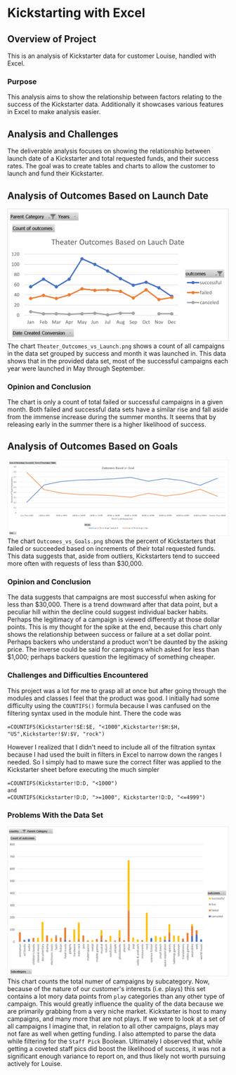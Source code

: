 # Kickstarting with Excel

## **Overview of Project**
This is an analysis of Kickstarter data for customer Louise, handled with Excel.
### **Purpose**
This analysis aims to show the relationship between factors relating to the success of the Kickstarter data. Additionally it showcases various features in Excel to make analysis easier.
## **Analysis and Challenges**
The deliverable analysis focuses on showing the relationship between launch date of a Kickstarter and total requested funds, and their success rates. The goal was to create tables and charts to allow the customer to launch and fund their Kickstarter.
## Analysis of Outcomes Based on Launch Date
![This is an image](Resources/Theater_Outcomes_vs_Launch.png)
The chart `Theater_Outcomes_vs_Launch.png` shows a count of all campaigns in the data set grouped by success and month it was launched in. This data shows that in the provided data set, most of the successful campaigns each year were launched in May through September. 
### Opinion and Conclusion
The chart is only a count of total failed or successful campaigns in a given month. Both failed and successful data sets have a similar rise and fall aside from the immense increase during the summer months. It seems that by releasing early in the summer there is a higher likelihood of success.
## Analysis of Outcomes Based on Goals
![This is an image](Resources/Outcomes_vs_Goals.png)
The chart `Outcomes_vs_Goals.png` shows the percent of Kickstarters that failed or succeeded based on increments of their total requested funds. This data suggests that, aside from outliers, Kickstarters tend to succeed more often with requests of less than $30,000.
### Opinion and Conclusion
The data suggests that campaigns are most successful when asking for less than $30,000. There is a trend downward after that data point, but a peculiar hill within the decline could suggest individual backer habits. Perhaps the legitimacy of a campaign is viewed differently at those dollar points. This is my thought for the spike at the end, because this chart only shows the relationship between success or failure at a set dollar point. Perhaps backers who understand a product won't be daunted by the asking price. The inverse could be said for campaigns which asked for less than $1,000; perhaps backers question the legitimacy of something cheaper.
### Challenges and Difficulties Encountered
This project was a lot for me to grasp all at once but after going through the modules and classes I feel that the product was good.
I initially had some difficulty using the `COUNTIFS()` formula because I was canfused on the filtering syntax used in the module hint.
There the code was
```
=COUNTIFS(Kickstarter!$E:$E, "<1000",Kickstarter!$H:$H, "US",Kickstarter!$V:$V, "rock")
```
However I realized that I didn't need to include all of the filtration syntax because I had used the built in filters in Excel to narrow down the ranges I needed. So I simply had to mawe sure the correct filter was applied to the Kickstarter sheet before executing the much simpler
```
=COUNTIFS(Kickstarter!D:D, "<1000")
and
=COUNTIFS(Kickstarter!D:D, ">=1000", Kickstarter!D:D, "<=4999")
```
### Problems With the Data Set
![This is an image](Resources/Outcomes_by_Category.png)
This chart counts the total numer of campaigns by subcategory. Now, because of the nature of our customer's interests (i.e. plays) this set contains a lot mory data points from `play` categories than any other type of campaign. This would greatly influence the quality of the data because we are primarily grabbing from a very niche market. Kickstarter is host to many campaigns, and many more that are not plays. If we were to look at a set of all campaigns I imagine that, in relation to all other campaigns, plays may not fare as well when getting funding.
I also attempted to parse the data while filtering for the `Staff Pick` Boolean. Ultimately I observed that, while getting a coveted staff pics did boost the likelihood of success, it was not a significant enough variance to report on, and thus likely not worth pursuing actively for Louise.
